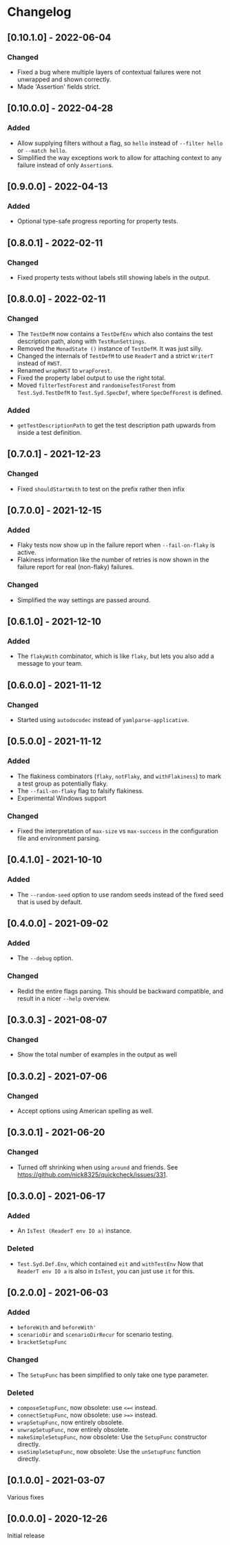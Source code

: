 # Changelog

## [0.10.1.0] - 2022-06-04

### Changed

* Fixed a bug where multiple layers of contextual failures were not unwrapped and shown correctly.
* Made 'Assertion' fields strict.

## [0.10.0.0] - 2022-04-28

### Added

* Allow supplying filters without a flag, so `hello` instead of `--filter hello` or `--match hello`.
* Simplified the way exceptions work to allow for attaching context to any failure instead of only `Assertion`s.

## [0.9.0.0] - 2022-04-13

### Added

* Optional type-safe progress reporting for property tests.

## [0.8.0.1] - 2022-02-11

### Changed

* Fixed property tests without labels still showing labels in the output.

## [0.8.0.0] - 2022-02-11

### Changed

* The `TestDefM` now contains a `TestDefEnv` which also contains the test description path, along with `TestRunSettings`.
* Removed the `MonadState ()` instance of `TestDefM`. It was just silly.
* Changed the internals of `TestDefM` to use `ReaderT` and a strict `WriterT` instead of `RWST`.
* Renamed `wrapRWST` to `wrapForest`.
* Fixed the property label output to use the right total.
* Moved `filterTestForest` and `randomiseTestForest` from `Test.Syd.TestDefM` to `Test.Syd.SpecDef`, where `SpecDefForest` is defined.

### Added

* `getTestDescriptionPath` to get the test description path upwards from inside a test definition.


## [0.7.0.1] - 2021-12-23

### Changed

* Fixed `shouldStartWith` to test on the prefix rather then infix

## [0.7.0.0] - 2021-12-15

### Added

* Flaky tests now show up in the failure report when `--fail-on-flaky` is active.
* Flakiness information like the number of retries is now shown in the failure report for real (non-flaky) failures.

### Changed

* Simplified the way settings are passed around.

## [0.6.1.0] - 2021-12-10

### Added

* The `flakyWith` combinator, which is like `flaky`, but lets you also add a message to your team.

## [0.6.0.0] - 2021-11-12

### Changed

* Started using `autodocodec` instead of `yamlparse-applicative`.

## [0.5.0.0] - 2021-11-12

### Added

* The flakiness combinators (`flaky`, `notFlaky`, and `withFlakiness`) to mark a test group as potentially flaky.
* The `--fail-on-flaky` flag to falsify flakiness.
* Experimental Windows support

### Changed

* Fixed the interpretation of `max-size` vs `max-success` in the configuration file and environment parsing.

## [0.4.1.0] - 2021-10-10

### Added

* The `--random-seed` option to use random seeds instead of the fixed seed that is used by default.

## [0.4.0.0] - 2021-09-02

### Added

* The `--debug` option.

### Changed

* Redid the entire flags parsing.
  This should be backward compatible, and result in a nicer `--help` overview.

## [0.3.0.3] - 2021-08-07

### Changed

* Show the total number of examples in the output as well

## [0.3.0.2] - 2021-07-06

### Changed

* Accept options using American spelling as well.

## [0.3.0.1] - 2021-06-20

### Changed

* Turned off shrinking when using `around` and friends. See https://github.com/nick8325/quickcheck/issues/331.

## [0.3.0.0] - 2021-06-17

### Added

* An `IsTest (ReaderT env IO a)` instance.

### Deleted

* `Test.Syd.Def.Env`, which contained `eit` and `withTestEnv`
  Now that `ReaderT env IO a` is also in `IsTest`, you can just use `it` for this.

## [0.2.0.0] - 2021-06-03

### Added

* `beforeWith` and `beforeWith'`
* `scenarioDir` and `scenarioDirRecur` for scenario testing.
* `bracketSetupFunc`

### Changed

* The `SetupFunc` has been simplified to only take one type parameter.

### Deleted

* `composeSetupFunc`, now obsolete: use `<=<` instead.
* `connectSetupFunc`, now obsolete: use `>=>` instead.
* `wrapSetupFunc`, now entirely obsolete.
* `unwrapSetupFunc`, now entirely obsolete.
* `makeSimpleSetupFunc`, now obsolete: Use the `SetupFunc` constructor directly.
* `useSimpleSetupFunc`, now obsolete: Use the `unSetupFunc` function directly.

## [0.1.0.0] - 2021-03-07

Various fixes

## [0.0.0.0] - 2020-12-26

Initial release
